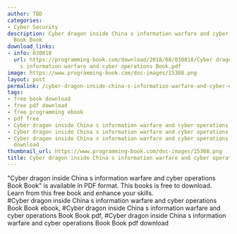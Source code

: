 ```yaml
---
author: TBD
categories:
- Cyber Security
description: Cyber dragon inside China s information warfare and cyber operations
  Book Book
download_links:
- info: 030818
  url: https://programming-book.com/download/2018/08/030818/Cyber dragon inside China
    s information warfare and cyber operations Book.pdf
image: https://www.programming-book.com/doc-images/15308.png
layout: post
permalink: /cyber-dragon-inside-china-s-information-warfare-and-cyber-operations-book-book.html
tags:
- free book download
- free pdf download
- free programming ebook
- pdf free
- Cyber dragon inside China s information warfare and cyber operations Book Book ebook
- Cyber dragon inside China s information warfare and cyber operations Book Book pdf
- Cyber dragon inside China s information warfare and cyber operations Book Book pdf
  download
thumbnail_url: https://www.programming-book.com/doc-images/15308.png
title: Cyber dragon inside China s information warfare and cyber operations Book Book
---
```


 
<div class="item-desc text-justify">
  "Cyber dragon inside China s information warfare and cyber operations Book Book" is available in PDF format. This books is free to download. Learn from this free book and enhance your skills.
  <br>
  #Cyber dragon inside China s information warfare and cyber operations Book Book ebook, #Cyber dragon inside China s information warfare and cyber operations Book Book pdf, #Cyber dragon inside China s information warfare and cyber operations Book Book pdf download
</div>